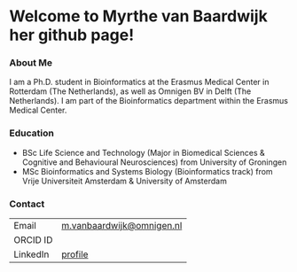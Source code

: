 # Welcome to Myrthe van Baardwijk her github page!

### About Me

I am a Ph.D. student in Bioinformatics at the Erasmus Medical Center in Rotterdam (The Netherlands), as well as Omnigen BV in Delft (The Netherlands). I am part of the Bioinformatics department within the Erasmus Medical Center.

### Education

- BSc Life Science and Technology (Major in Biomedical Sciences & Cognitive and Behavioural Neurosciences) from University of Groningen
- MSc Bioinformatics and Systems Biology (Bioinformatics track) from Vrije Universiteit Amsterdam & University of Amsterdam

### Contact

|           |                                             |
|-----------|---------------------------------------------|
|Email      | m.vanbaardwijk@omnigen.nl                  |
|ORCID ID   |        |
|LinkedIn   | [profile](https://www.linkedin.com/in/myrthe-van-baardwijk-21983b162/)     |
